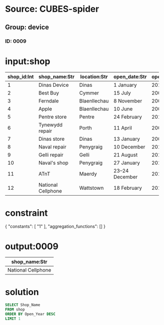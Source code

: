 # Source: CUBES-spider
## Group: device
### ID: 0009

# input:shop

| shop_id:Int | shop_name:Str | location:Str | open_date:Str | open_year:Int |
|---|---|---|---|---|
| 1 | Dinas Device | Dinas | 1 January | 2014 |
| 2 | Best Buy | Cymmer | 15 July | 2006 |
| 3 | Ferndale | Blaenllechau | 8 November | 2009 |
| 4 | Apple | Blaenllechau | 10 June | 2009 |
| 5 | Pentre store | Pentre | 24 February | 2011 |
| 6 | Tynewydd repair | Porth | 11 April | 2007 |
| 7 | Dinas store | Dinas | 13 January | 2009 |
| 8 | Naval repair | Penygraig | 10 December | 2010 |
| 9 | Gelli repair | Gelli | 21 August | 2013 |
| 10 | Naval's shop | Penygraig | 27 January | 2014 |
| 11 | ATnT | Maerdy | 23–24 December | 2015 |
| 12 | National Cellphone | Wattstown | 18 February | 2017 |

# constraint

{
  "constants": [
    "1"
  ],
  "aggregation_functions": []
}

# output:0009

| shop_name:Str |
|---|
| National Cellphone |

# solution

```sql
SELECT Shop_Name
FROM shop
ORDER BY Open_Year DESC
LIMIT 1
```
